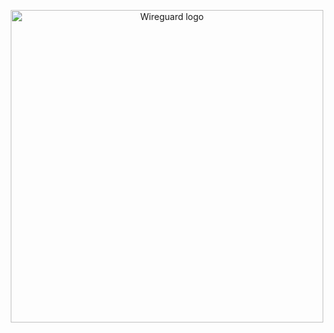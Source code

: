 <p align="center">
  <a href="https://hub.docker.com/r/linuxserver/wireguard">
    <img src="https://upload.wikimedia.org/wikipedia/commons/9/98/Logo_of_WireGuard.svg" alt="Wireguard logo" title="Wireguard" width="500"/>
  </a>
</p>
